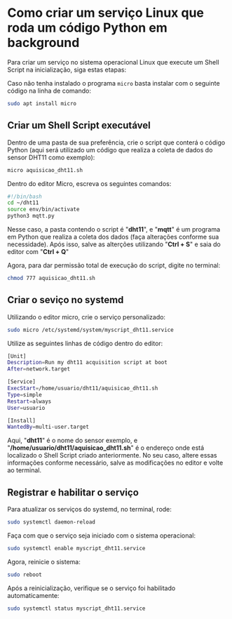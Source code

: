 # Como criar um serviço Linux que roda um código Python em background

Para criar um serviço no sistema operacional Linux que execute um Shell Script na inicialização, siga estas etapas:

Caso não tenha instalado o programa `micro` basta instalar com o seguinte código na linha de comando:
```bash
sudo apt install micro
```

## Criar um Shell Script executável

Dentro de uma pasta de sua preferência, crie o script que conterá o código Python (aqui será utilizado um código que realiza a coleta de dados do sensor DHT11 como exemplo):
```bash
micro aquisicao_dht11.sh
```
Dentro do editor Micro, escreva os seguintes comandos:
```bash
#!/bin/bash
cd ~/dht11
source env/bin/activate
python3 mqtt.py
```
Nesse caso, a pasta contendo o script é "**dht11**", e "**mqtt**" é um programa em Python que realiza a coleta dos dados (faça alterações conforme sua necessidade). Após isso, salve as alterções utilizando "**Ctrl + S**" e saia do editor com "**Ctrl + Q**"

Agora, para dar permissão total de execução do script, digite no terminal:
```bash
chmod 777 aquisicao_dht11.sh
```
## Criar o seviço no systemd

Utilizando o editor micro, crie o serviço personalizado:

```bash
sudo micro /etc/systemd/system/myscript_dht11.service
```
Utilize as seguintes linhas de código dentro do editor:

```bash
[Unit]
Description=Run my dht11 acquisition script at boot
After=network.target

[Service]
ExecStart=/home/usuario/dht11/aquisicao_dht11.sh
Type=simple
Restart=always
User=usuario

[Install]
WantedBy=multi-user.target
```
Aqui, "**dht11**" é o nome do sensor exemplo, e "**/home/usuario/dht11/aquisicao_dht11.sh**" é o endereço onde está localizado o Shell Script criado anteriormente. No seu caso, altere essas informações conforme necessário, salve as modificações no editor e volte ao terminal.

## Registrar e habilitar o serviço

Para atualizar os serviços do systemd, no terminal, rode:
```bash
sudo systemctl daemon-reload
```
Faça com que o serviço seja iniciado com o sistema operacional:
```bash
sudo systemctl enable myscript_dht11.service
```
Agora, reinicie o sistema:
```bash
sudo reboot
```
Após a reinicialização, verifique se o serviço foi habilitado automaticamente:
```bash
sudo systemctl status myscript_dht11.service
```
